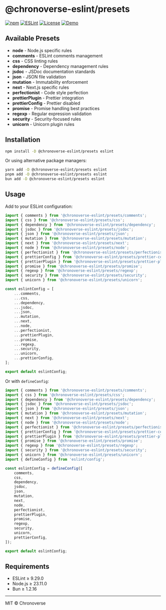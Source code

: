 # @chronoverse-eslint/presets

[![npm](https://img.shields.io/npm/v/@chronoverse-eslint/presets.svg)](https://www.npmjs.com/package/@chronoverse-eslint/presets)
[![ESLint](https://img.shields.io/badge/ESLint-v9.29.0-4B32C3.svg)](https://eslint.org)
[![License](https://img.shields.io/badge/license-MIT-4B32C3.svg)](LICENSE)
[![Demo](https://img.shields.io/badge/🛠️-Config%20Inspector-4B32C3)](https://gratisvictory.github.io/chronoverse-eslint)

## Available Presets

- **node** - Node.js specific rules
- **comments** - ESLint comments management
- **css** - CSS linting rules
- **dependency** - Dependency management rules
- **jsdoc** - JSDoc documentation standards
- **json** - JSON file validation
- **mutation** - Immutability enforcement
- **next** - Next.js specific rules
- **perfectionist** - Code style perfection
- **prettierPlugin** - Prettier integration
- **prettierConfig** - Prettier disabled
- **promise** - Promise handling best practices
- **regexp** - Regular expression validation
- **security** - Security-focused rules
- **unicorn** - Unicorn plugin rules

## Installation

```bash
npm install -D @chronoverse-eslint/presets eslint
```

Or using alternative package managers:

```bash
yarn add -D @chronoverse-eslint/presets eslint
pnpm add -D @chronoverse-eslint/presets eslint
bun add -D @chronoverse-eslint/presets eslint
```

## Usage

Add to your ESLint configuration:

```javascript
import { comments } from '@chronoverse-eslint/presets/comments';
import { css } from '@chronoverse-eslint/presets/css';
import { dependency } from '@chronoverse-eslint/presets/dependency';
import { jsdoc } from '@chronoverse-eslint/presets/jsdoc';
import { json } from '@chronoverse-eslint/presets/json';
import { mutation } from '@chronoverse-eslint/presets/mutation';
import { next } from '@chronoverse-eslint/presets/next';
import { node } from '@chronoverse-eslint/presets/node';
import { perfectionist } from '@chronoverse-eslint/presets/perfectionist';
import { prettierConfig } from '@chronoverse-eslint/presets/prettier-config';
import { prettierPlugin } from '@chronoverse-eslint/presets/prettier-plugin';
import { promise } from '@chronoverse-eslint/presets/promise';
import { regexp } from '@chronoverse-eslint/presets/regexp';
import { security } from '@chronoverse-eslint/presets/security';
import { unicorn } from '@chronoverse-eslint/presets/unicorn';

const eslintConfig = [
	...comments,
	...css,
	...dependency,
	...jsdoc,
	...json,
	...mutation,
	...next,
	...node,
	...perfectionist,
	...prettierPlugin,
	...promise,
	...regexp,
	...security,
	...unicorn,
	...prettierConfig,
];

export default eslintConfig;
```

Or with `defineConfig`:

```javascript
import { comments } from '@chronoverse-eslint/presets/comments';
import { css } from '@chronoverse-eslint/presets/css';
import { dependency } from '@chronoverse-eslint/presets/dependency';
import { jsdoc } from '@chronoverse-eslint/presets/jsdoc';
import { json } from '@chronoverse-eslint/presets/json';
import { mutation } from '@chronoverse-eslint/presets/mutation';
import { next } from '@chronoverse-eslint/presets/next';
import { node } from '@chronoverse-eslint/presets/node';
import { perfectionist } from '@chronoverse-eslint/presets/perfectionist';
import { prettierConfig } from '@chronoverse-eslint/presets/prettier-config';
import { prettierPlugin } from '@chronoverse-eslint/presets/prettier-plugin';
import { promise } from '@chronoverse-eslint/presets/promise';
import { regexp } from '@chronoverse-eslint/presets/regexp';
import { security } from '@chronoverse-eslint/presets/security';
import { unicorn } from '@chronoverse-eslint/presets/unicorn';
import { defineConfig } from 'eslint/config';

const eslintConfig = defineConfig([
	comments,
	css,
	dependency,
	jsdoc,
	json,
	mutation,
	next,
	node,
	perfectionist,
	prettierPlugin,
	promise,
	regexp,
	security,
	unicorn,
	prettierConfig,
]);

export default eslintConfig;
```

## Requirements

- ESLint ≥ 9.29.0
- Node.js ≥ 23.11.0
- Bun ≥ 1.2.16

---

MIT © Chronoverse
